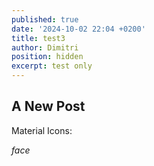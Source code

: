 ```yaml
---
published: true
date: '2024-10-02 22:04 +0200'
title: test3
author: Dimitri
position: hidden
excerpt: test only
---
```

## A New Post

<i class="fab fa-github"></i>

Material Icons:

<i class="material-icons">face</i>
